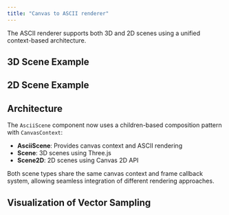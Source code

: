 ```yaml
---
title: "Canvas to ASCII renderer"
---
```


The ASCII renderer supports both 3D and 2D scenes using a unified context-based architecture.

## 3D Scene Example

<AsciiScene height={650} fontSize={12}>
  <Scene scene="cube" autoRotate zoom={3} />
</AsciiScene>

## 2D Scene Example

<AsciiScene height={650} fontSize={8}>
  <Scene2D scene="circle" />
</AsciiScene>

## Architecture

The `AsciiScene` component now uses a children-based composition pattern with `CanvasContext`:

- **AsciiScene**: Provides canvas context and ASCII rendering
- **Scene**: 3D scenes using Three.js
- **Scene2D**: 2D scenes using Canvas 2D API

Both scene types share the same canvas context and frame callback system, allowing seamless integration of different rendering approaches.

## Visualization of Vector Sampling

